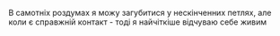 В самотніх роздумах я можу загубитися у нескінченних петлях, але коли є справжній контакт - тоді я найчіткіше відчуваю себе живим